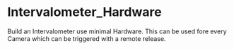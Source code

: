 # Intervalometer_Hardware
Build an Intervalometer use minimal Hardware. This can be used fore every Camera which can be triggered with a remote release.
